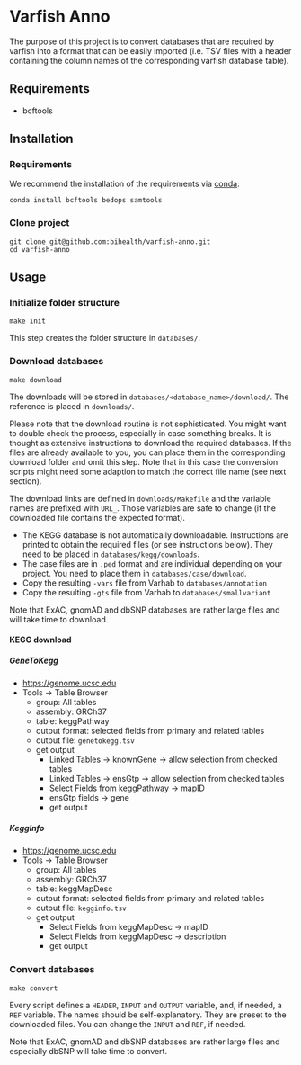 # Varfish Anno

The purpose of this project is to convert databases that are required by
varfish into a format that can be easily imported (i.e. TSV files with a header
containing the column names of the corresponding varfish database table).

## Requirements

* bcftools

## Installation

### Requirements

We recommend the installation of the requirements via [conda](https://conda.io/miniconda.html):

```
conda install bcftools bedops samtools
```

### Clone project

```
git clone git@github.com:bihealth/varfish-anno.git
cd varfish-anno
```

## Usage

### Initialize folder structure

```
make init
```

This step creates the folder structure in `databases/`.

### Download databases

```
make download
```

The downloads will be stored in `databases/<database_name>/download/`.
The reference is placed in `downloads/`.

Please note that the download routine is not sophisticated. You might want to
double check the process, especially in case something breaks. It is thought
as extensive instructions to download the required databases. If the files are
already available to you, you can place them in the corresponding download
folder and omit this step. Note that in this case the conversion scripts might
need some adaption to match the correct file name (see next section).

The download links are defined in `downloads/Makefile` and the variable names
are prefixed with `URL_`. Those variables are safe to change (if the downloaded
file contains the expected format).

* The KEGG database is not automatically downloadable. Instructions are printed
to obtain the required files (or see instructions below). They need to be
placed in `databases/kegg/downloads`.
* The case files are in `.ped` format and are individual depending on your
project. You need to place them in `databases/case/download`.
* Copy the resulting `-vars` file from Varhab to `databases/annotation`
* Copy the resulting `-gts` file from Varhab to `databases/smallvariant`

Note that ExAC, gnomAD and dbSNP databases are rather large files and will take
time to download.

#### KEGG download

##### GeneToKegg

* https://genome.ucsc.edu
* Tools -> Table Browser
    - group: All tables
    - assembly: GRCh37
    - table: keggPathway
    - output format: selected fields from primary and related tables
    - output file: `genetokegg.tsv`
    - get output
        - Linked Tables -> knownGene -> allow selection from checked tables
        - Linked Tables -> ensGtp -> allow selection from checked tables
        - Select Fields from keggPathway -> mapID
        - ensGtp fields -> gene
        - get output

##### KeggInfo

* https://genome.ucsc.edu
* Tools -> Table Browser
    - group: All tables
    - assembly: GRCh37
    - table: keggMapDesc
    - output format: selected fields from primary and related tables
    - output file: `kegginfo.tsv`
    - get output
        - Select Fields from keggMapDesc -> mapID
        - Select Fields from keggMapDesc -> description
        - get output

### Convert databases

```
make convert
```

Every script defines a `HEADER`, `INPUT` and `OUTPUT` variable, and, if needed,
a `REF` variable. The names should be self-explanatory. They are preset to the
downloaded files. You can change the `INPUT` and `REF`, if needed.

Note that ExAC, gnomAD and dbSNP databases are rather large files and
especially dbSNP will take time to convert.
